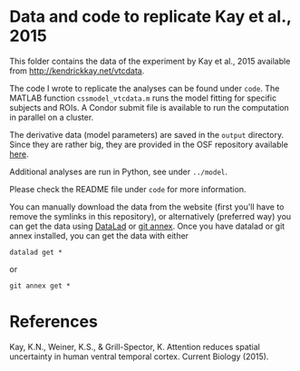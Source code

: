 # Data and code to replicate Kay et al., 2015

This folder contains the data of the experiment by Kay et al., 2015
available from http://kendrickkay.net/vtcdata. 

The code I wrote to replicate the analyses can be found under `code`.
The MATLAB function `cssmodel_vtcdata.m` runs the model fitting for
specific subjects and ROIs. A Condor submit file is available to run the
computation in parallel on a cluster.

The derivative data (model parameters) are saved in the `output`
directory. Since they are rather big, they are provided in the OSF
repository available
[here](https://osf.io/wdaxs/?view_only=28741ad9b640480a9af6b593ade1ebcf).

Additional analyses are run in Python, see under `../model`.

Please check the README file under `code` for more information.

You can manually download the data from the website (first you'll have
to remove the symlinks in this repository), or alternatively (preferred
way) you can get the data using [DataLad](http://datalad.org/) or [git annex](https://git-annex.branchable.com/). 
Once you have datalad or git annex installed, you can get the data with
either

```terminal
datalad get *
```

or 

```terminal
git annex get *
```


# References

Kay, K.N., Weiner, K.S., & Grill-Spector, K. Attention reduces spatial
uncertainty in human ventral temporal cortex. Current Biology (2015).
